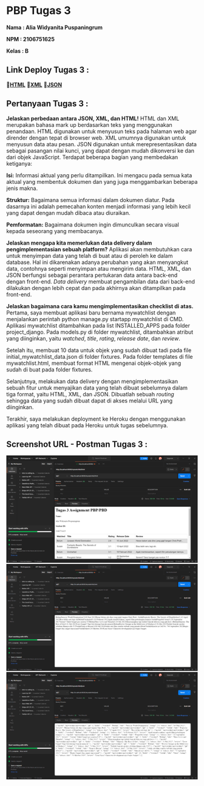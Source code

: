 # **PBP Tugas 3**

**Nama   : Alia Widyanita Puspaningrum**

**NPM    : 2106751625**

**Kelas  : B**


## Link Deploy Tugas 3 : 
🔗[**HTML**](https://tugaspbp-alia.herokuapp.com/mywatchlist/html)
🔗[**XML**](https://tugaspbp-alia.herokuapp.com/mywatchlist/xml)
🔗[**JSON**](https://tugaspbp-alia.herokuapp.com/mywatchlist/json)

## Pertanyaan Tugas 3 : 
**Jelaskan perbedaan antara JSON, XML, dan HTML!**
HTML dan XML merupakan bahasa mark up berdasarkan teks yang menggunakan penandaan. HTML digunakan untuk menyusun teks pada halaman web agar dirender dengan tepat di browser web. XML umumnya digunakan untuk menyusun data atau pesan. JSON digunakan untuk merepresentasikan data sebagai pasangan nilai kunci, yang dapat dengan mudah dikonversi ke dan dari objek JavaScript. Terdapat beberapa bagian yang membedakan ketiganya:

**Isi:** Informasi aktual yang perlu ditampilkan. Ini mengacu pada semua kata aktual yang membentuk dokumen dan yang juga menggambarkan beberapa jenis makna.

**Struktur:** Bagaimana semua informasi dalam dokumen diatur. Pada dasarnya ini adalah pemecahan konten menjadi informasi yang lebih kecil yang dapat dengan mudah dibaca atau diuraikan.

**Pemformatan:** Bagaimana dokumen ingin dimunculkan secara visual kepada seseorang yang membacanya.

**Jelaskan mengapa kita memerlukan data delivery dalam pengimplementasian sebuah platform?**
Aplikasi akan membutuhkan cara untuk menyimpan data yang telah di buat atau di peroleh ke dalam database. Hal ini dikarenakan adanya perubahan yang akan menyangkut data, contohnya seperti menyimpan atau mengirim data. HTML, XML, dan JSON berfungsi sebagai perantara pertukaran data antara back-end dengan front-end. _Data delivery_ membuat pengambilan data dari back-end dilakukan dengan lebih cepat dan pada akhirnya akan ditampilkan pada front-end.

**Jelaskan bagaimana cara kamu mengimplementasikan checklist di atas.**
Pertama, saya membuat aplikasi baru bernama mywatchlist dengan menjalankan perintah python manage.py startapp mywatchlist di CMD. Aplikasi mywatchlist ditambahkan pada list INSTALLED_APPS pada folder project_django. Pada models.py di folder mywatchlist, ditambahkan atribut yang diinginkan, yaitu _watched_, _title_, _rating_, _release_ _date_, dan _review_. 

Setelah itu, membuat 10 data untuk objek yang sudah dibuat tadi pada file initial_mywatchlist_data.json di folder fixtures. Pada folder templates di file mywatchlist.html, membuat format HTML mengenai objek-objek yang sudah di buat pada folder fixtures. 

Selanjutnya, melakukan data delivery dengan mengimplementasikan sebuah fitur untuk menyajikan data yang telah dibuat sebelumnya dalam tiga format, yaitu HTML, XML, dan JSON. Dibuatlah sebuah _routing_ sehingga data yang sudah dibuat dapat di akses melalui URL yang diinginkan. 

Terakhir, saya melakukan deployment ke Heroku dengan menggunakan aplikasi yang telah dibuat pada Heroku untuk tugas sebelumnya.

## Screenshot URL - Postman Tugas 3 :
![ScreenshotPostman-HTML]('../../ScreenshotPostman-HTML.png?raw=true)
![ScreenshotPostman-XML]('../../ScreenshotPostman-XML.png?raw=true)
![ScreenshotPostman-JSON]('../../ScreenshotPostman-JSON.png?raw=true)